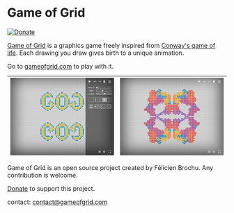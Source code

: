﻿Game of Grid
============
[ ![Donate](https://img.shields.io/badge/Donate-PayPal-green.svg) ](https://www.paypal.com/cgi-bin/webscr?cmd=_donations&business=contact%40gameofgrid%2ecom&lc=FR&item_name=gameofgrid%2ecom&no_note=1&no_shipping=1&rm=1&return=http%3a%2f%2fgameofgrid%2ecom&cancel_return=http%3a%2f%2fgameofgrid%2ecom&currency_code=EUR&bn=PP%2dDonationsBF%3abtn_donate_SM%2egif%3aNonHosted)

[Game of Grid](http://gameofgrid.com "gameofgrid.com") is a graphics game freely inspired from [Conway's game of life](https://en.wikipedia.org/wiki/Conway%27s_Game_of_Life "Conway's game of life on wikipedia"). Each drawing you draw gives birth to a unique animation.

Go to [gameofgrid.com](http://gameofgrid.com) to play with it.


![screenshot1](img/screenshot-panel.png "screenshot") | ![screenshot2](img/screenshot-no-panel.png "screenshot")
:-------------------------:|:-------------------------:

Game of Grid is an open source project created by Félicien Brochu. Any contribution is welcome.

[Donate](https://www.paypal.com/cgi-bin/webscr?cmd=_donations&business=contact%40gameofgrid%2ecom&lc=FR&item_name=gameofgrid%2ecom&no_note=1&no_shipping=1&rm=1&return=http%3a%2f%2fgameofgrid%2ecom&cancel_return=http%3a%2f%2fgameofgrid%2ecom&currency_code=EUR&bn=PP%2dDonationsBF%3abtn_donate_SM%2egif%3aNonHosted) to support this project.

contact: [contact@gameofgrid.com](mailto:contact@gameofgrid.com)